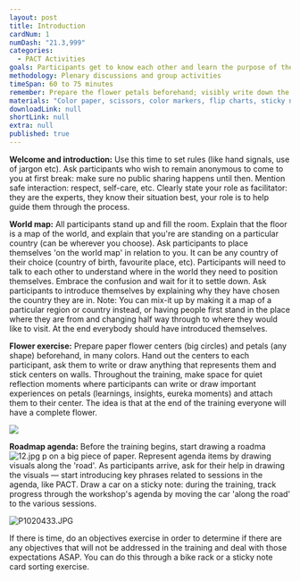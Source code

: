 ```yaml
---
layout: post
title: Introduction
cardNum: 1
numDash: "21.3,999"
categories: 
  - PACT Activities
goals: Participants get to know each other and learn the purpose of the training.
methodology: Plenary discussions and group activities
timeSpan: 60 to 75 minutes
remember: Prepare the flower petals beforehand; visibly write down the ground rules; everyone should make their reflection petal
materials: "Color paper, scissors, color markers, flip charts, sticky notes"
downloadLink: null
shortLink: null
extra: null
published: true
---
```



**Welcome and introduction:** Use this time to set rules (like hand signals, use of jargon etc). Ask participants who wish to remain anonymous to come to you at first break: make sure no public sharing happens until then. Mention safe interaction: respect, self-care, etc. Clearly state your role as facilitator: they are the experts, they know their situation best, your role is to help guide them through the process.

**World map:** All participants stand up and fill the room. Explain that the floor is a map of the world, and explain that you're are standing on a particular country (can be wherever you choose). Ask participants to place themselves 'on the world map' in relation to you. It can be any country of their choice (country of birth, favourite place, etc). Participants will need to talk to each other to understand where in the world they need to position themselves. Embrace the confusion and wait for it to settle down. Ask participants to introduce themselves by explaining why they have chosen the country they are in. Note: You can mix-it up by making it a map of a particular region or country instead, or having people first stand in the place where they are from and changing half way through to where they would like to visit. At the end everybody should have introduced themselves. 

**Flower exercise:** Prepare paper flower centers (big circles) and petals (any shape) beforehand, in many colors. Hand out the centers to each participant, ask them to write or draw anything that represents them and stick centers on walls. Throughout the training, make space for quiet reflection moments where participants can write or draw important experiences on petals (learnings, insights, eureka moments) and attach them to their center. The idea is that at the end of the training everyone will have a complete flower. 

![]({{site.baseurl}}/_posts/PACT-activities/P1020433.JPG)

**Roadmap agenda:** Before the training begins, start drawing a roadma![12.jpg]({{site.baseurl}}/_posts/PACT-activities/12.jpg)
p on a big piece of paper. Represent agenda items by drawing visuals along the 'road'. As participants arrive, ask for their help in drawing the visuals — start introducing key phrases related to sessions in the agenda, like PACT. Draw a car on a sticky note: during the training, track progress through the workshop's agenda by moving the car 'along the road' to the various sessions.

![P1020433.JPG]({{site.baseurl}}/_posts/PACT-activities/P1020433.JPG)

<div class="cs-online" id="onlineContent" markdown="1">
If there is time, do an objectives exercise in order to determine if there are any objectives that will not be addressed in the training and deal with those expectations ASAP. You can do this through a bike rack or a sticky note card sorting exercise.
</div>
